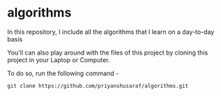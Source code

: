 # algorithms
In this repository, I include all the algorithms that I learn on a day-to-day basis

You'll can also play around with the files of this project by cloning this project in your Laptop or Computer.

To do so, run the following command -

```
git clone https://github.com/priyanshusaraf/algorithms.git
```
